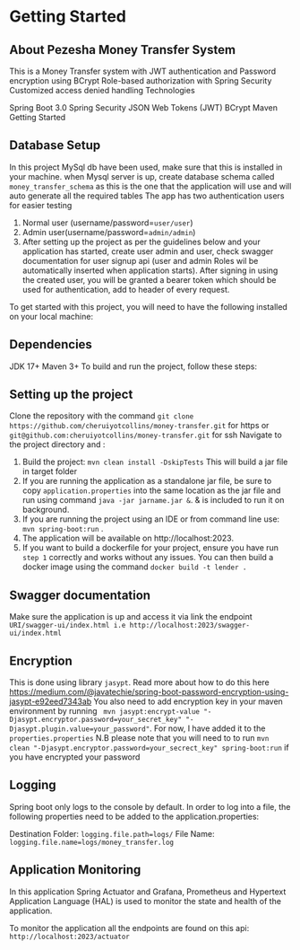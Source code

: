 # Getting Started

## About Pezesha Money Transfer System

This is a Money Transfer system with JWT authentication and Password encryption using BCrypt Role-based authorization
with Spring Security Customized access denied handling Technologies

Spring Boot 3.0 Spring Security JSON Web Tokens (JWT) BCrypt Maven Getting Started

## Database Setup

In this project MySql db have been used, make sure that this is installed in your machine.
when Mysql server is up, create database schema called `money_transfer_schema` as this is the one that the application
will use and will auto generate all the required tables
The app has two authentication users for easier testing

1. Normal user (username/password=```user/user```)
2. Admin user(username/password=```admin/admin```)
3. After setting up the project as per the guidelines below and your application has started, create user admin and
   user, check swagger documentation for user signup api  (user and admin Roles wil be automatically inserted when
   application starts).
   After signing in using the created user, you will be granted a bearer token which should be used for authentication,
   add to header of every request.

To get started with this project, you will need to have the following installed on your local machine:

## Dependencies

JDK 17+ Maven 3+ To build and run the project, follow these steps:

## Setting up the project

Clone the repository with the command `git clone https://github.com/cheruiyotcollins/money-transfer.git` for https
or ` git@github.com:cheruiyotcollins/money-transfer.git` for ssh
Navigate to the project directory and :

1. Build the project: `mvn clean install -DskipTests` This will build a jar file in target folder
2. If you are running the application as a standalone jar file, be sure to copy `application.properties` into the same
   location as the jar file and run using command `java -jar jarname.jar &`. & is included to run it on background.
3. If you are running the project using an IDE or from command line use: `mvn spring-boot:run` .
4. The application will be available on http://localhost:2023.
5. If you want to build a dockerfile for your project, ensure you have run `step 1` correctly and works without any
   issues. You can then build a docker image using the command `docker build -t lender .`

## Swagger documentation

Make sure the application is up and access it via link the
endpoint `URI/swagger-ui/index.html i.e http://localhost:2023/swagger-ui/index.html`

## Encryption

This is done using library ```jasypt```. Read more about how to do this
here https://medium.com/@javatechie/spring-boot-password-encryption-using-jasypt-e92eed7343ab
You also need to add encryption key in your maven environment by
running ` mvn jasypt:encrypt-value "-Djasypt.encryptor.password=your_secret_key" "-Djasypt.plugin.value=your_password"`.
For now, I have added it to the ```properties.properties```
N.B please note that you will need to to run  `mvn clean "-Djasypt.encryptor.password=your_secrect_key" spring-boot:run`
if you have encrypted your password


## Logging
Spring boot only logs to the console by default. In order to log into a file, the following properties need to be added to the application.properties:

Destination Folder: ```logging.file.path=logs/```
File Name: ```logging.file.name=logs/money_transfer.log ```

## Application Monitoring
In this application Spring Actuator and Grafana, Prometheus and Hypertext Application Language (HAL) is used to monitor the state and health of the application.


To monitor the application all the endpoints are found on this api: `http://localhost:2023/actuator`